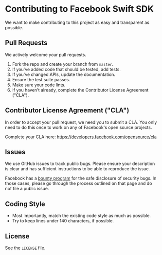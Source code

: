 # Contributing to Facebook Swift SDK
We want to make contributing to this project as easy and transparent as possible.

## Pull Requests
We actively welcome your pull requests.

1. Fork the repo and create your branch from `master`. 
2. If you've added code that should be tested, add tests.
3. If you've changed APIs, update the documentation. 
4. Ensure the test suite passes. 
5. Make sure your code lints. 
6. If you haven't already, complete the Contributor License Agreement ("CLA").

## Contributor License Agreement ("CLA")
In order to accept your pull request, we need you to submit a CLA. You only need
to do this once to work on any of Facebook's open source projects.

Complete your CLA here: <https://developers.facebook.com/opensource/cla>

## Issues  
We use GitHub issues to track public bugs. Please ensure your description is
clear and has sufficient instructions to be able to reproduce the issue.

Facebook has a [bounty program](https://www.facebook.com/whitehat/) for the safe
disclosure of security bugs. In those cases, please go through the process
outlined on that page and do not file a public issue.

## Coding Style  
* Most importantly, match the existing code style as much as possible.
* Try to keep lines under 140 characters, if possible.

## License
See the [`LICENSE`](https://github.com/facebook/facebook-sdk-swift/blob/master/LICENSE) file.
